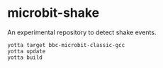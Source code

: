 # microbit-shake
An experimental repository to detect shake events.

```
yotta target bbc-microbit-classic-gcc
yotta update
yotta build
```
